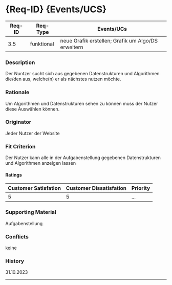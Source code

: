 # {Req-ID} {Events/UCS}

| Req-ID | Req-Type | Events/UCs                                                   |
|--------|----------|--------------------------------------------------------------|
| 3.5    |funktional|neue Grafik erstellen; Grafik um Algo/DS erweitern            |

### Description
Der Nuntzer sucht sich aus gegebenen Datenstrukturen und Algorithmen die/den aus, welche(n) er als nächstes nutzen möchte.

### Rationale
Um Algorithmen und Datenstrukturen sehen zu können muss der Nutzer diese Auswählen können.

### Originator
Jeder Nutzer der Website

### Fit Criterion
Der Nutzer kann alle in der Aufgabenstellung gegebenen Datenstrukturen und Algorithmen anzeigen lassen

#### Ratings
| Customer Satisfation | Customer Dissatisfation | Priority |
|----------------------|-------------------------|----------|
| 5                    | 5                       | ...      |

### Supporting Material
Aufgabenstellung

### Conflicts
keine

### History
31.10.2023

---
